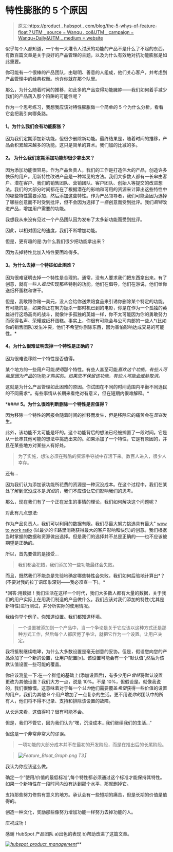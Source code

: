 # 特性膨胀的 5 个原因

> 原文:[https://product . hubspot . com/blog/the-5-whys-of-feature-float？UTM _ source = Wanqu . co&UTM _ campaign = Wanqu+Daily&UTM _ medium = website](https://product.hubspot.com/blog/the-5-whys-of-feature-bloat?utm_source=wanqu.co&utm_campaign=Wanqu+Daily&utm_medium=website)

 似乎每个人都知道，一个有一大堆令人讨厌的功能的产品不是什么了不起的东西。有数百篇文章是关于良好的产品管理的主题，以及为什么有效地对抗功能膨胀是如此重要。

你可能有一个很棒的产品团队，由聪明、善意的人组成，他们关心客户，并考虑到产品管理中的经典权衡。也许你就在那个队里。

那么，为什么随着时间的推移，如此多的产品变得功能臃肿——我们如何着手减少我们的产品落入那个陷阱的可能性呢？

作为一个思考练习，我想我应该对特性膨胀做一个简单的 5 个为什么分析，看看它会把我引向哪条路。

#### **1。为什么我们会有功能膨胀？**

因为我们定期添加新功能，但很少删除新功能。最终结果是，随着时间的推移，产品会积累越来越多的功能。这只是简单的算术。我们加的比减的多。

#### **2。** **为什么我们定期添加功能却很少拿出来？**

因为添加功能很容易。作为产品负责人，我们的工作是打造伟大的产品，创造许多快乐的用户。用新特性改进产品是一种常见的方法。我们大多数人都有一长串由客户、潜在客户、我们的销售团队、营销团队、客户团队、创始人等提交的改进想法。我们的大部分时间都花在了根据潜在的影响和可用的资源来计算出这些特性中的哪些特性需要添加，然后添加这些特性。作为产品领导者，我们可能会因为选择了哪些创意而不时受到批评，但不会因为选择了*一些*创意而受到批评。我们*期待*改进产品，增加用户需要的功能。

我想我从来没有见过一个产品团队因为发布了太多新功能而受到批评。

因此，以相对固定的速度，我们不断增加功能。

但是，更有趣的是:为什么我们很少把功能拿出来？

因为去掉特性比加入特性要困难得多。

#### **3。为什么去掉一个特征如此困难？**

因为很难证明去掉一个特性是合理的。通常，没有人要求我们把东西拿出来。有了创意，就有一些人*推动*实现那些特别的功能。他们在倡导，他们在游说，他们给你送纸杯蛋糕和饼干。

但是，我敢跟你赌一美元，没人会给你送烘焙食品来引诱你删除某个特定的功能。有可能的是，如果你正在努力扼杀一部时机已到的电影，你是在作为一个孤独的英雄进行这场高尚的战斗，就像许多孤独的英雄一样，你不太可能因为你的勇敢努力而获得名声、荣耀或纸杯蛋糕。事实上，你很有可能会与公司内部的一些人*(比如你的销售团队)发生冲突，他们不希望你删除东西，因为害怕影响达成交易的可能性。*

#### **4。为什么很难证明去掉一个特性是正确的？**

因为很难说移除一个特性是否值得。

某个地方的一些用户可能*使用*那个特性。有些人甚至可能*喜欢这个功能。有些人可能是因为产品*的功能*才购买的。如果您不保留该功能，有些人可能会威胁取消。*

这就是为什么产品管理如此困难的原因。你试图在不同的时间范围内平衡不同选民的不同需求*。有些事情从长期来看绝对有意义，但在短期内很难解释。*

 *#### **5。为什么很难判断删除一个特性是否值得？**

因为移除一个特性的回报会随着时间的推移而发生，但是移除它的痛苦会在*现在*发生。

此外，该功能不太可能是坏的。这个功能背后的想法已经被搁置了一段时间。它是从一长串其他可能的想法中挑选出来的。如果添加了一个特性，它是有原因的，并且在某些地方对某些人有好处。

> 为了实施，想法必须在残酷的资源争夺战中存活下来。数百人进入，很少人幸存。

还有…

因为我们认为添加该功能所花费的资源是一种沉没成本。在这个过程中，我们在某处了解到沉没成本是*沉没*的，我们不应该让它们影响我们的思考。

那么，现在我们有了一个正在发生的事情的理论，我们如何解决这个问题呢？

对此有几点想法:

作为产品负责人，我们可以利用的数据有限。我们尽最大努力挑选具有最大" [wow to work ratio](http://onstartups.com/tabid/3339/bid/1656/The-Art-Of-Startup-Prioritization-Maximizing-The-Wow-To-Work-Ratio.aspx) (以最少的卡路里消耗获得最大的客户影响和快乐)的创意。我们根据当时掌握的数据和资源做出选择。但是我们的选择并不总是正确的——也不应该被期望是正确的。

所以，首先要做的是接受…

> 我们都会犯错，我们添加的一些功能最终会失败。

而且，既然我们不能总是先验地确定哪些特性会失败，我们如何后验地计算出*？(不要对我的拉丁语印象深刻——我必须查一下)。*

 *回答:用数据！我们生活在这样一个时代，我们大多数人都有大量的数据，关于我们的用户实际上在用我们制造的产品做什么。我们应该对我们添加的特性(尤其是新特性)进行测试，并分析实际的使用情况。

我给你举个例子。你知道设置。我们都知道环境。

> 一个设置被添加到一个产品中，当一个争论是关于它应该以这种方式还是那种方式工作，然后每个人都厌倦了争论，就把它作为一个设置。让用户决定。

我将抵制继续咆哮，为什么大多数设置是毫无创意的妥协。但是，假设您向您的产品添加了一个新的设置，让用户配置[x]。该设置可能会有一个“默认值”,然后为该默认值设置一些可能的覆盖。

你应该测量一下:在一个群组的基础上(添加设置后)，有多少用户*曾经*将默认设置更改为其他设置？我们大方一点，说是 10%。不是 10%，但假设是。就像我说的，我们很慷慨。这意味着对于每一个*认为*他们需要覆盖*希望*获得一些价值的设置的用户，我们为其他 9 个用户增加了一点复杂的生活。更不用说*你的*团队中的所有人，他们将不得不记录、支持和排除该设置的故障。

从长远来看，这值得吗？很有可能不会。

但是，我们不管它，因为我们认为“嘿，沉没成本…我们继续我们的生活…”

但这是一个非常非常大的谬误。

> 一项功能的大部分成本并不在最初的开发阶段，而是在推出后的长尾阶段。

> *![Feature_Bloat_Graph.png](../Images/ecac937dbc42e3b2734493f1db32bdf5.png "Feature_Bloat_Graph.png")
> T3】*

我认为你应该这么做。

确定一个“使用/价值的最低标准”,每个特性都必须通过这个标准才能保持其特性。如果一个新特性在一段时间内没有达到那个水平，那就删掉它。

支持那些努力修剪有意义的地方。承认会有一些短期的痛苦，但是长期的价值是值得的。

创造一种文化，奖励那些像努力增加功能一样努力去掉功能的人。

庆祝成功！

感谢 HubSpot 产品团队 a)出色的表现 b)帮助改进了这篇文章。

*[![hubspot_product_management](../Images/0ba9ce76f89a812668649e5d46f0ce4b.png)](https://cta-redirect.hubspot.com/cta/redirect/51294/f55dda4d-3d15-4d4a-aac5-94d395b38ca8)***